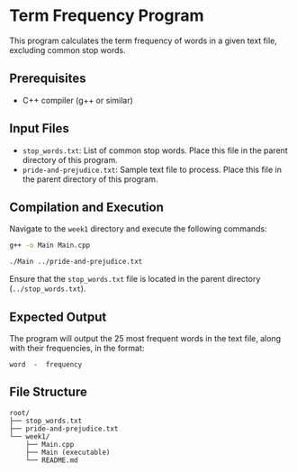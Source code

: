 # Term Frequency Program

This program calculates the term frequency of words in a given text file, excluding common stop words.

## Prerequisites

- C++ compiler (g++ or similar)

## Input Files

- `stop_words.txt`: List of common stop words. Place this file in the parent directory of this program.
- `pride-and-prejudice.txt`: Sample text file to process. Place this file in the parent directory of this program.

## Compilation and Execution

Navigate to the `week1` directory and execute the following commands:

```bash
g++ -o Main Main.cpp
```

```bash
./Main ../pride-and-prejudice.txt
```

Ensure that the `stop_words.txt` file is located in the parent directory (`../stop_words.txt`).

## Expected Output

The program will output the 25 most frequent words in the text file, along with their frequencies, in the format:

```
word  -  frequency
```

## File Structure

```
root/
├── stop_words.txt
├── pride-and-prejudice.txt
└── week1/
    ├── Main.cpp
    ├── Main (executable)
    └── README.md
```

